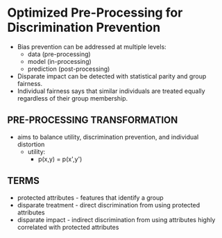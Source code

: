 # Optimized Pre-Processing for Discrimination Prevention

 - Bias prevention can be addressed at multiple levels:
   - data (pre-processing)
   - model (in-processing)
   - prediction (post-processing)
 - Disparate impact can be detected with statistical parity and group fairness.
 - Individual fairness says that similar individuals are treated equally regardless of their group membership.

## PRE-PROCESSING TRANSFORMATION
 - aims to balance utility, discrimination prevention, and individual distortion
   - utility:
     - p(x,y) = p(x',y')

## TERMS
 - protected attributes - features that identify a group
 - disparate treatment - direct discrimination from using protected attributes
 - disparate impact - indirect discrimination from using attributes highly correlated with protected attributes

